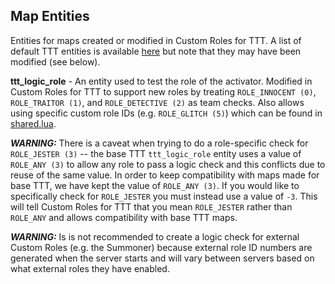 ## Map Entities
Entities for maps created or modified in Custom Roles for TTT. A list of default TTT entities is available [here](https://www.troubleinterroristtown.com/development/mapping/#entities) but note that they may have been modified (see below).

**ttt_logic_role** - An entity used to test the role of the activator. Modified in Custom Roles for TTT to support new roles by treating `ROLE_INNOCENT (0)`, `ROLE_TRAITOR (1)`, and `ROLE_DETECTIVE (2)` as team checks. Also allows using specific custom role IDs (e.g. `ROLE_GLITCH (5)`) which can be found in [shared.lua](../gamemodes/terrortown/gamemode/shared.lua).

***WARNING:*** There is a caveat when trying to do a role-specific check for `ROLE_JESTER (3)` -- the base TTT `ttt_logic_role` entity uses a value of `ROLE_ANY (3)` to allow any role to pass a logic check and this conflicts due to reuse of the same value. In order to keep compatibility with maps made for base TTT, we have kept the value of `ROLE_ANY (3)`. If you would like to specifically check for `ROLE_JESTER` you must instead use a value of `-3`. This will tell Custom Roles for TTT that you mean `ROLE_JESTER` rather than `ROLE_ANY` and allows compatibility with base TTT maps.

***WARNING:*** Is is not recommended to create a logic check for external Custom Roles (e.g. the Summoner) because external role ID numbers are generated when the server starts and will vary between servers based on what external roles they have enabled.